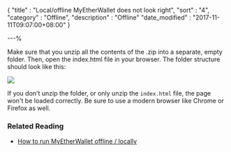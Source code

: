 {
"title"       : "Local/offline MyEtherWallet does not look right",
"sort"        : "4",
"category"    : "Offline",
"description" : "Offline"
"date_modified"  : "2017-11-11T09:07:00+08:00"
}

---%


Make sure that you unzip all the contents of the .zip into a separate, empty folder. Then, open the index.html file in your browser. The folder structure should look like this:

![](https://i.imgur.com/Wb08Tm3.jpg)

If you don't unzip the folder, or only unzip the `index.html` file, the page won't be loaded correctly. Be sure to use a modern browser like Chrome or Firefox as well.

### Related Reading
- [How to run MyEtherWallet offline / locally](https://myetherwallet.github.io/knowledge-base/offline/running-myetherwallet-locally.html)
